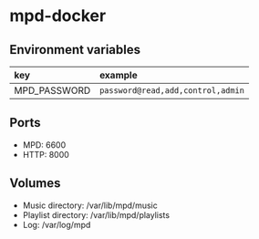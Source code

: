 # mpd-docker

## Environment variables

|key|example|
|:--|:--|
|MPD_PASSWORD|`password@read,add,control,admin`|

## Ports

- MPD: 6600
- HTTP: 8000

## Volumes

- Music directory: /var/lib/mpd/music
- Playlist directory: /var/lib/mpd/playlists
- Log: /var/log/mpd
